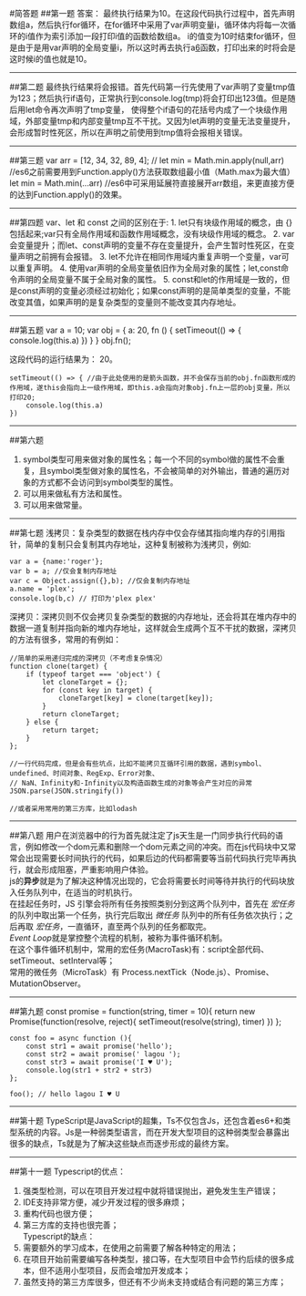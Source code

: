 #简答题
##第一题
	答案： 最终执行结果为10。在这段代码执行过程中，首先声明数组a，然后执行for循环，在for循环中采用了var声明变量i，循环体内将每一次循环的i值作为索引添加一段打印i值的函数给数组a。
    i的值变为10时结束for循环，但是由于是用var声明的全局变量i，所以这时再去执行a[6]()函数，打印出来的时将会是这时候i的值也就是10。

---

##第二题
	最终执行结果将会报错。首先代码第一行先使用了var声明了变量tmp值为123；然后执行if语句，正常执行到console.log(tmp)将会打印出123值。但是随后用let命令再次声明了tmp变量，
	使得整个if语句的花括号内成了一个块级作用域，外部变量tmp和内部变量tmp互不干扰。又因为let声明的变量无法变量提升，会形成暂时性死区，所以在声明之前使用到tmp值将会报相关错误。

---

##第三题
    var arr = [12, 34, 32, 89, 4]; 
	// let min = Math.min.apply(null,arr) 
	//es6之前需要用到Function.apply()方法获取数组最小值（Math.max为最大值）
	let min = Math.min(...arr) //es6中可采用延展符直接展开arr数组，来更直接方便的达到Function.apply()的效果。

---

##第四题
	var、let 和 const 之间的区别在于:
	1. let只有块级作用域的概念，由 {} 包括起来;var只有全局作用域和函数作用域概念，没有块级作用域的概念。
	2. var会变量提升；而let、const声明的变量不存在变量提升，会产生暂时性死区，在变量声明之前拥有会报错。
	3. let不允许在相同作用域内重复声明一个变量，var可以重复声明。
	4. 使用var声明的全局变量依旧作为全局对象的属性；let,const命令声明的全局变量不属于全局对象的属性。
	5. const和let的作用域是一致的，但是const声明的变量必须经过初始化；如果const声明的是简单类型的变量，不能改变其值，如果声明的是复杂类型的变量则不能改变其内存地址。

---
##第五题
	var a = 10;
	var obj = {
		a: 20,
		fn () {
			setTimeout(() => {
				console.log(this.a)
			})
		}
	}
	obj.fn();

这段代码的运行结果为： 20。  

	setTimeout(() => { //由于此处使用的是箭头函数，并不会保存当前的obj.fn函数形成的作用域，遂this会指向上一级作用域，即this.a会指向对象obj.fn上一层的obj变量，所以打印20;
		console.log(this.a)
	})

---
##第六题
1. symbol类型可用来做对象的属性名；每一个不同的symbol做的属性不会重复，且symbol类型做对象的属性名，不会被简单的对外输出，普通的遍历对象的方式都不会访问到symbol类型的属性。
2. 可以用来做私有方法和属性。
3. 可以用来做常量。

---
##第七题
浅拷贝：复杂类型的数据在栈内存中仅会存储其指向堆内存的引用指针，简单的复制只会复制其内存地址，这种复制被称为浅拷贝，例如:   

	var a = {name:'roger'};
	var b = a; //仅会复制内存地址
	var c = Object.assign({},b); //仅会复制内存地址
	a.name = 'plex';
	console.log(b,c) // 打印为'plex plex'  

深拷贝：深拷贝则不仅会拷贝复杂类型的数据的内存地址，还会将其在堆内存中的数据一道复制并指向新的堆内存地址，这样就会生成两个互不干扰的数据，深拷贝的方法有很多，常用的有例如：  
	
	//简单的采用递归完成的深拷贝（不考虑复杂情况）
	function clone(target) {
	    if (typeof target === 'object') {
	        let cloneTarget = {};
	        for (const key in target) {
	            cloneTarget[key] = clone(target[key]);
	        }
	        return cloneTarget;
	    } else {
	        return target;
	    }
	};

	//一行代码完成，但是会有些坑点，比如不能拷贝互循环引用的数据，遇到symbol、undefined、时间对象、RegExp、Error对象、
	// NaN、Infinity和-Infinity以及构造函数生成的对象等会产生对应的异常
	JSON.parse(JSON.stringify())

	//或者采用常用的第三方库，比如lodash

---
##第八题
用户在浏览器中的行为首先就注定了js天生是一门同步执行代码的语言，例如修改一个dom元素和删除一个dom元素之间的冲突。而在js代码块中又常常会出现需要长时间执行的代码，如果后边的代码都需要等当前代码执行完毕再执行，就会形成阻塞，严重影响用户体验。    
js的**异步**就是为了解决这种情况出现的，它会将需要长时间等待并执行的代码块放入任务队列中，在适当的时机执行。  
在挂起任务时，JS 引擎会将所有任务按照类别分到这两个队列中，首先在 *宏任务* 的队列中取出第一个任务，执行完后取出 *微任务* 队列中的所有任务依次执行；之后再取 *宏任务*，一直循环，直至两个队列的任务都取完。  
*Event Loop*就是掌控整个流程的机制，被称为事件循环机制。  
在这个事件循环机制中，常用的宏任务(MacroTask)有：script全部代码、setTimeout、setInterval等；  
常用的微任务（MicroTask）有 Process.nextTick（Node.js）、Promise、MutationObserver。  

	
---
##第九题
	const promise = function(string, timer = 10){
	    return new Promise(function(resolve, reject){
	        setTimeout(resolve(string), timer)
	    })
	};
	
	const foo = async function (){
	    const str1 = await promise('hello');
	    const str2 = await promise(' lagou ');
	    const str3 = await promise('I ♥ U');
	    console.log(str1 + str2 + str3)
	};
	
	foo(); // hello lagou I ♥ U  

---
##第十题
TypeScript是JavaScript的超集，Ts不仅包含Js，还包含着es6+和类型系统的内容。Js是一种弱类型语言，而在开发大型项目的这种弱类型会暴露出很多的缺点，Ts就是为了解决这些缺点而逐步形成的最终方案。

---
##第十一题
Typescript的优点：  
1.	强类型检测，可以在项目开发过程中就将错误抛出，避免发生生产错误；  
2.	IDE支持非常方便，减少开发过程的很多麻烦；  
3.	重构代码也很方便；  
4.	第三方库的支持也很完善；  
Typescript的缺点：  
1.	需要额外的学习成本，在使用之前需要了解各种特定的用法；  
2.	在项目开始前需要编写各种类型，接口等，在大型项目中会节约后续的很多成本，但不适用小型项目，反而会增加开发成本；  
3.	虽然支持的第三方库很多，但还有不少尚未支持或结合有问题的第三方库；